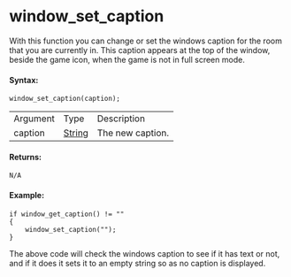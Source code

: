 # window_set_caption

With this function you can change or set the windows caption for the
room that you are currently in. This caption appears at the top of the
window, beside the game icon, when the game is not in full screen mode.

#### Syntax:

``` gml
window_set_caption(caption);
```

|          |                                                                           |                  |
|----------|---------------------------------------------------------------------------|------------------|
| Argument | Type                                                                      | Description      |
| caption  |  [String](../../../../../GameMaker_Language/GML_Overview/Data_Types)  | The new caption. |

#### Returns:

``` gml
N/A
```

#### Example:

``` gml
if window_get_caption() != ""
{
    window_set_caption("");
}
```

The above code will check the windows caption to see if it has text or
not, and if it does it sets it to an empty string so as no caption is
displayed.
